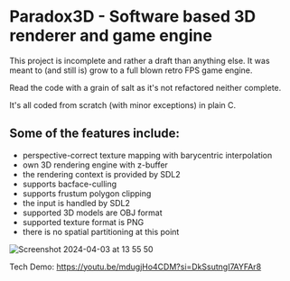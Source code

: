 # Paradox3D - Software based 3D renderer and game engine

This project is incomplete and rather a draft than anything else.
It was meant to (and still is) grow to a full blown retro FPS game engine.

Read the code with a grain of salt as it's not refactored neither complete.

It's all coded from scratch (with minor exceptions) in plain C.

## Some of the features include:

- perspective-correct texture mapping with barycentric interpolation
- own 3D rendering engine with z-buffer
- the rendering context is provided by SDL2
- supports bacface-culling
- supports frustum polygon clipping
- the input is handled by SDL2
- supported 3D models are OBJ format
- supported texture format is PNG
- there is no spatial partitioning at this point

![Screenshot 2024-04-03 at 13 55 50](https://github.com/jeuxdemains/Paradox3D-software/assets/7083803/4303b5d9-aa2e-4e8c-b52e-2fcf36ccc89c)

Tech Demo:
https://youtu.be/mdugjHo4CDM?si=DkSsutngI7AYFAr8
